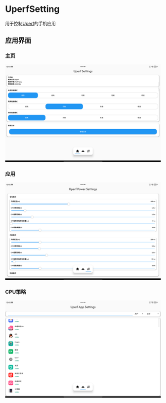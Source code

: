 # UperfSetting

用于控制[Uperf](https://github.com/yc9559/uperf)的手机应用    

## 应用界面
### 主页
![主页](image/Home.png)

### 应用
![应用](image/AppSetting.png)

### CPU策略
![CPU策略](image/PowerSetting.png)
